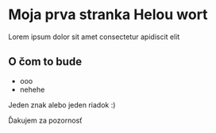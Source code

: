 # Moja prva stranka Helou wort
Lorem ipsum dolor sit amet consectetur apidiscit elit

## O čom to bude 
- ooo
- nehehe

Jeden znak alebo jeden riadok
:)

Ďakujem za pozornosť